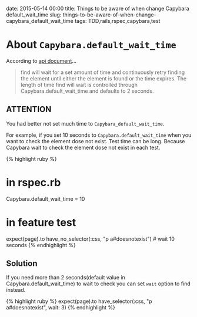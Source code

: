 date: 2015-05-14 00:00
title: Things to be aware of when change Capybara default_wait_time
slug: things-to-be-aware-of-when-change-capybara_default_wait_time
tags: TDD,rails,rspec,capybara,test

# About `Capybara.default_wait_time`

According to [api document](http://www.rubydoc.info/github/jnicklas/capybara/Capybara/Node/Finders#find-instance_method)...

> find will wait for a set amount of time and continuously retry finding the element until either the element is found or the time expires.
> The length of time find will wait is controlled through Capybara.default_wait_time and defaults to 2 seconds.


## ATTENTION

You had better not set much time to `Capybara_default_wait_time`.

For example, if you set 10 seconds to `Capybara.default_wait_time` when you want to check the element dose not exist.
Test time can be long. Because Capybara wait to check the element dose not exist in each test.

{% highlight ruby %}

# in rspec.rb
Capybara.default_wait_time = 10

# in feature test
expect(page).to have_no_selector(:css, "p a#doesnotexist") # wait 10 seconds
{% endhighlight %}


## Solution

If you need more than 2 seconds(default value in Capybara.default_wait_time) to wait to check you can set `wait` option to find instead.

{% highlight ruby %}
expect(page).to have_selector(:css, "p a#doesnotexist", wait: 3) 
{% endhighlight %}


